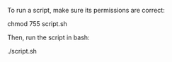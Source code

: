 To run a script, make sure its permissions are correct:

chmod 755 script.sh

Then, run the script in bash:

./script.sh
